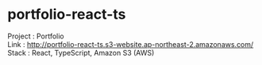 # portfolio-react-ts

Project : Portfolio <br>
Link : http://portfolio-react-ts.s3-website.ap-northeast-2.amazonaws.com/ <br>
Stack : React, TypeScript, Amazon S3 (AWS)


